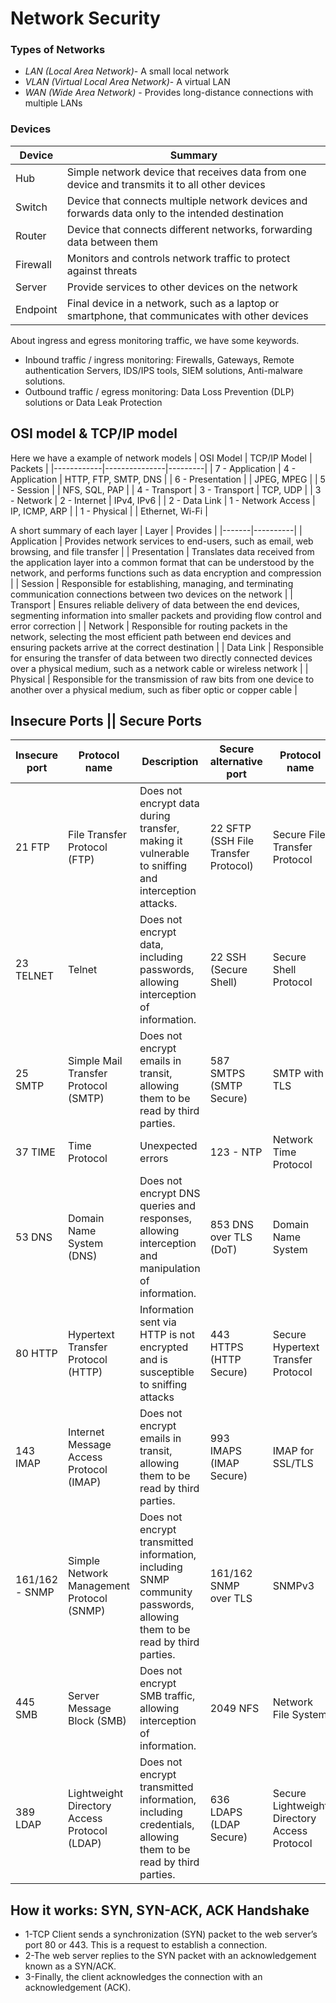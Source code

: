 # Network Security

### Types of Networks
- *LAN (Local Area Network)*- A small local network
- *VLAN (Virtual Local Area Network)*- A virtual LAN
- *WAN (Wide Area Network)* - Provides long-distance connections with multiple LANs

### Devices
| Device | Summary                                                                                       |
|----------------|----------------------------------------------------------------------------------------------------|
| Hub            | Simple network device that receives data from one device and transmits it to all other devices     |
| Switch         | Device that connects multiple network devices and forwards data only to the intended destination   |
| Router         | Device that connects different networks, forwarding data between them                              |
| Firewall       | Monitors and controls network traffic to protect against threats              |
| Server         | Provide services to other devices on the network            |
| Endpoint       | Final device in a network, such as a laptop or smartphone, that communicates with other devices   |

About ingress and egress monitoring traffic, we have some keywords. 
- Inbound  traffic / ingress monitoring: Firewalls, Gateways, Remote authentication Servers, IDS/IPS tools, SIEM solutions, Anti-malware solutions.
- Outbound traffic / egress  monitoring: Data Loss Prevention (DLP) solutions or Data Leak Protection

## OSI model & TCP/IP model
Here we have a example of network models 
| OSI Model | TCP/IP Model | Packets |
|------------|---------------|---------|
| 7 - Application | 4 - Application | HTTP, FTP, SMTP, DNS |
| 6 - Presentation |  | JPEG, MPEG |
| 5 - Session |  | NFS, SQL, PAP |
| 4 - Transport | 3 - Transport | TCP, UDP |
| 3 - Network | 2 - Internet | IPv4, IPv6 |
| 2 - Data Link | 1 - Network Access | IP, ICMP, ARP |
| 1 - Physical |  | Ethernet, Wi-Fi |

A short summary of each layer
| Layer | Provides |
|-------|----------|
| Application | Provides network services to end-users, such as email, web browsing, and file transfer |
| Presentation | Translates data received from the application layer into a common format that can be understood by the network, and performs functions such as data encryption and compression |
| Session | Responsible for establishing, managing, and terminating communication connections between two devices on the network |
| Transport | Ensures reliable delivery of data between the end devices, segmenting information into smaller packets and providing flow control and error correction |
| Network | Responsible for routing packets in the network, selecting the most efficient path between end devices and ensuring packets arrive at the correct destination |
| Data Link | Responsible for ensuring the transfer of data between two directly connected devices over a physical medium, such as a network cable or wireless network |
| Physical | Responsible for the transmission of raw bits from one device to another over a physical medium, such as fiber optic or copper cable |

## Insecure Ports || Secure Ports
| Insecure port | Protocol name | Description | Secure alternative port | Protocol name |
| --- | --- | --- | --- | --- |
| 21 FTP | File Transfer Protocol (FTP) | Does not encrypt data during transfer, making it vulnerable to sniffing and interception attacks. | 22 SFTP (SSH File Transfer Protocol) | Secure File Transfer Protocol |
| 23 TELNET | Telnet | Does not encrypt data, including passwords, allowing interception of information. | 22 SSH (Secure Shell) | Secure Shell Protocol |
| 25 SMTP | Simple Mail Transfer Protocol (SMTP) | Does not encrypt emails in transit, allowing them to be read by third parties. | 587 SMTPS (SMTP Secure) | SMTP with TLS |
| 37 TIME | Time Protocol | Unexpected errors | 123 - NTP | Network Time Protocol |
| 53 DNS | Domain Name System (DNS) | Does not encrypt DNS queries and responses, allowing interception and manipulation of information. | 853 DNS over TLS (DoT) | Domain Name System |
| 80 HTTP | Hypertext Transfer Protocol (HTTP) |  Information sent via HTTP is not encrypted and is susceptible to sniffing attacks | 443 HTTPS (HTTP Secure) | Secure Hypertext Transfer Protocol |
| 143 IMAP | Internet Message Access Protocol (IMAP) | Does not encrypt emails in transit, allowing them to be read by third parties. | 993 IMAPS (IMAP Secure) | IMAP for SSL/TLS |
| 161/162 - SNMP | Simple Network Management Protocol (SNMP) | Does not encrypt transmitted information, including SNMP community passwords, allowing them to be read by third parties. | 161/162 SNMP over TLS | SNMPv3 |
| 445 SMB | Server Message Block (SMB) | Does not encrypt SMB traffic, allowing interception of information. | 2049 NFS | Network File System |
| 389 LDAP | Lightweight Directory Access Protocol (LDAP) | Does not encrypt transmitted information, including credentials, allowing them to be read by third parties. | 636 LDAPS (LDAP Secure) | Secure Lightweight Directory Access Protocol |

## How it works: SYN, SYN-ACK, ACK Handshake
- 1-TCP Client sends a synchronization (SYN) packet to the web server’s port 80 or 443. This is a request to establish a connection.
- 2-The web server replies to the SYN packet with an acknowledgement known as a SYN/ACK.
- 3-Finally, the client acknowledges the connection with an acknowledgement (ACK).
